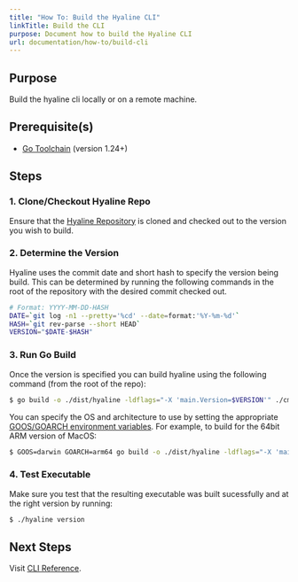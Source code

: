 ```yaml
---
title: "How To: Build the Hyaline CLI"
linkTitle: Build the CLI
purpose: Document how to build the Hyaline CLI
url: documentation/how-to/build-cli
---
```

## Purpose
Build the hyaline cli locally or on a remote machine.

## Prerequisite(s)
* [Go Toolchain](https://go.dev/) (version 1.24+)

## Steps

### 1. Clone/Checkout Hyaline Repo
Ensure that the [Hyaline Repository](https://github.com/appgardenstudios/hyaline) is cloned and checked out to the version you wish to build.

### 2. Determine the Version
Hyaline uses the commit date and short hash to specify the version being build. This can be determined by running the following commands in the root of the repository with the desired commit checked out.

```bash
# Format: YYYY-MM-DD-HASH
DATE=`git log -n1 --pretty='%cd' --date=format:'%Y-%m-%d'`
HASH=`git rev-parse --short HEAD`
VERSION="$DATE-$HASH"
```

### 3. Run Go Build
Once the version is specified you can build hyaline using the following command (from the root of the repo):

```bash
$ go build -o ./dist/hyaline -ldflags="-X 'main.Version=$VERSION'" ./cmd/hyaline.go
```

You can specify the OS and architecture to use by setting the appropriate [GOOS/GOARCH environment variables](https://go.dev/doc/install/source#environment). For example, to build for the 64bit ARM version of MacOS:

```bash
$ GOOS=darwin GOARCH=arm64 go build -o ./dist/hyaline -ldflags="-X 'main.Version=$TAG'" ./cmd/hyaline.go
```

### 4. Test Executable
Make sure you test that the resulting executable was built sucessfully and at the right version by running:

```bash
$ ./hyaline version
```

## Next Steps
Visit [CLI Reference](../05-reference/02-cli.md).